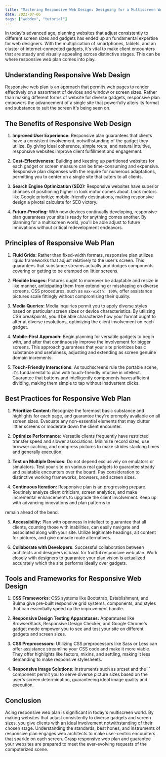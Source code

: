 ```yaml
---
title: "Mastering Responsive Web Design: Designing for a Multiscreen World"
date: 2023-07-06
tags: ["webdev", "tutorial"]
---
```


In today's advanced age, planning websites that adjust consistently to different screen sizes and gadgets has ended up an fundamental expertise for web designers. With the multiplication of smartphones, tablets, and an cluster of internet-connected gadgets, it's vital to make client encounters that are steady and visually appealing across distinctive stages. This can be where responsive web plan comes into play.

## Understanding Responsive Web Design

Responsive web plan is an approach that permits web pages to render effectively on a assortment of devices and window or screen sizes. Rather than making different forms of website for diverse gadgets, responsive plan empowers the advancement of a single site that powerfully alters its format and substance to suit the screen it's being seen on.

## The Benefits of Responsive Web Design

1. **Improved User Experience:** Responsive plan guarantees that clients have a consistent involvement, notwithstanding of the gadget they utilize. By giving ideal coherence, simple route, and natural intuitive, responsive websites improve client fulfillment and engagement.

2. **Cost-Effectiveness:** Building and keeping up partitioned websites for each gadget or screen measure can be time-consuming and expensive. Responsive plan dispenses with the require for numerous adaptations, permitting you to center on a single site that caters to all clients.

3. **Search Engine Optimization (SEO):** Responsive websites have superior chances of positioning higher in look motor comes about. Look motors like Google prioritize mobile-friendly destinations, making responsive design a pivotal calculate for SEO victory.

4. **Future-Proofing:** With new devices continually developing, responsive plan guarantees your site is ready for anything comes another. By planning for a multiscreen world, you'll be able adjust to future innovations without critical redevelopment endeavors.

## Principles of Responsive Web Plan

1. **Fluid Grids:** Rather than fixed-width formats, responsive plan utilizes liquid frameworks that adjust relatively to the user's screen. This guarantees that substance streams actually and dodges components covering or getting to be cramped on littler screens.

2. **Flexible Images:** Pictures ought to moreover be adaptable and resize in like manner, anticipating them from extending or misshaping on diverse screens. CSS procedures, such as `max-width: 100%`, offer assistance pictures scale fittingly without compromising their quality.

3. **Media Queries:** Media inquiries permit you to apply diverse styles based on particular screen sizes or device characteristics. By utilizing CSS breakpoints, you'll be able characterize how your format ought to alter at diverse resolutions, optimizing the client involvement on each gadget.

4. **Mobile-First Approach:** Begin planning for versatile gadgets to begin with, and after that continuously improve the involvement for bigger screens. This approach guarantees that your site prioritizes basic substance and usefulness, adjusting and extending as screen genuine domain increments.

5. **Touch-Friendly Interactions:** As touchscreens rule the portable scene, it's fundamental to plan with touch-friendly intuitive in intellect. Guarantee that buttons and intelligently components havesufficient dividing, making them simple to tap without inadvertent clicks.

## Best Practices for Responsive Web Plan

1. **Prioritize Content:** Recognize the foremost basic substance and highlights for each page, and guarantee they're promptly available on all screen sizes. Evacuate any non-essential elements that may clutter littler screens or moderate down the client encounter.

2. **Optimize Performance:** Versatile clients frequently have restricted transfer speed and slower associations. Minimize record sizes, use browser caching, and compress pictures to make strides stacking times and generally execution.

3. **Test on Multiple Devices:** Do not depend exclusively on emulators or simulators. Test your site on various real gadgets to guarantee steady and palatable encounters over the board. Pay consideration to distinctive working frameworks, browsers, and screen sizes.

4. **Continuous Iteration:** Responsive plan is an progressing prepare. Routinely analyze client criticism, screen analytics, and make incremental enhancements to upgrade the client involvement. Keep up with advancing innovations and plan patterns to

remain ahead of the bend.

5. **Accessibility:** Plan with openness in intellect to guarantee that all clients, counting those with inabilities, can easily navigate and associated along with your site. Utilize legitimate headings, alt content for pictures, and give console route alternatives.

6. **Collaborate with Developers:** Successful collaboration between architects and designers is basic for fruitful responsive web plan. Work closely with designers to guarantee your plan vision is actualized accurately which the site performs ideally over gadgets.

## Tools and Frameworks for Responsive Web Design

1. **CSS Frameworks:** CSS systems like Bootstrap, Establishment, and Bulma give pre-built responsive grid systems, components, and styles that can essentially speed up the improvement handle.

2. **Responsive Design Testing Apparatuses:** Apparatuses like BrowserStack, Responsive Design Checker, and Google Chrome's gadget mode empower you to see and test your site on different gadgets and screen sizes.

3. **CSS Preprocessors:** Utilizing CSS preprocessors like Sass or Less can offer assistance streamline your CSS code and make it more viable. They offer highlights like factors, mixins, and settling, making it less demanding to make responsive stylesheets.

4. **Responsive Image Solutions:** Instruments such as srcset and the `` component permit you to serve diverse picture sizes based on the user's screen determination, guaranteeing ideal image quality and execution.

## Conclusion

Acing responsive web plan is significant in today's multiscreen world. By making websites that adjust consistently to diverse gadgets and screen sizes, you give clients with an ideal involvement notwithstanding of their chosen stage. Understanding the standards, best hones, and instruments of responsive plan engages web architects to make user-centric encounters that sparkle on each screen. Grasp responsive web plan and guarantee your websites are prepared to meet the ever-evolving requests of the computerized scene.
